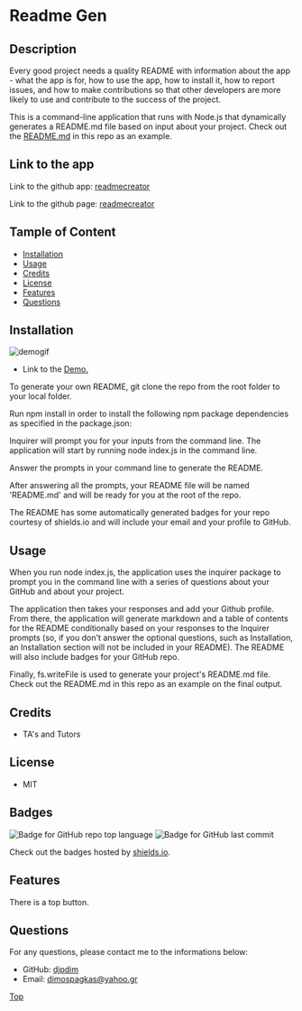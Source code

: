 # Readme Gen

## Description

Every good project needs a quality README with information about the app - what the app is for, how to use the app, how to install it, how to report issues, and how to make contributions so that other developers are more likely to use and contribute to the success of the project.

This is a command-line application that runs with Node.js that dynamically generates a README.md file based on input about your project. Check out the [README.md](./Develop/README.md) in this repo as an example.

## Link to the app

Link to the github app: [readmecreator](https://github.com/djpdim/readmecreator)

Link to the github page: [readmecreator](https://djpdim.github.io/readmecreator/)

## Tample of Content

-   [Installation](#installation)
-   [Usage](#usage)
-   [Credits](#credits)
-   [License](#license)
-   [Features](#features)
-   [Questions](#questions)

## Installation

![demogif](./Develop/files/demo.gif)

-   Link to the [Demo.](https://drive.google.com/file/d/1bo-kusByNAMtACvNAxDze9t32c7C3c5j/view)

To generate your own README, git clone the repo from the root folder to your local folder.

Run npm install in order to install the following npm package dependencies as specified in the package.json:

Inquirer will prompt you for your inputs from the command line.
The application will start by running node index.js in the command line.

Answer the prompts in your command line to generate the README.

After answering all the prompts, your README file will be named 'README.md' and will be ready for you at the root of the repo.

The README has some automatically generated badges for your repo courtesy of shields.io and will include your email and your profile to GitHub.

## Usage

When you run node index.js, the application uses the inquirer package to prompt you in the command line with a series of questions about your GitHub and about your project.

The application then takes your responses and add your Github profile. From there, the application will generate markdown and a table of contents for the README conditionally based on your responses to the Inquirer prompts (so, if you don't answer the optional questions, such as Installation, an Installation section will not be included in your README). The README will also include badges for your GitHub repo.

Finally, fs.writeFile is used to generate your project's README.md file. Check out the README.md in this repo as an example on the final output.

## Credits

-   TA's and Tutors

## License

-   MIT

## Badges

![Badge for GitHub repo top language](https://img.shields.io/github/languages/top/djpdim/readmecreator?style=flat&logo=appveyor) ![Badge for GitHub last commit](https://img.shields.io/github/last-commit/djpdim/readmecreator?style=flat&logo=appveyor)

Check out the badges hosted by [shields.io](https://shields.io/).

## Features

There is a top button.

## Questions

For any questions, please contact me to the informations below:

-   GitHub: [djpdim](https://github.com/djpdim)
-   Email: [dimospagkas@yahoo.gr](mailto:dimospagkas@yahoo.gr)

[Top](#description)
